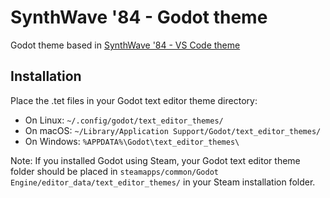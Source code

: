 # SynthWave '84 - Godot theme

Godot theme based in [SynthWave '84 - VS Code theme](https://github.com/robb0wen/synthwave-vscode#synthwave-84---vs-code-theme)

## Installation
Place the .tet files in your Godot text editor theme directory:

- On Linux: `~/.config/godot/text_editor_themes/`
- On macOS: `~/Library/Application Support/Godot/text_editor_themes/`
- On Windows: `%APPDATA%\Godot\text_editor_themes\`

Note: If you installed Godot using Steam, your Godot text editor theme folder should be placed in `steamapps/common/Godot Engine/editor_data/text_editor_themes/` in your Steam installation folder.
